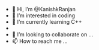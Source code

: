 - 👋 Hi, I’m @KanishkRanjan
- 👀 I’m interested in coding
- 🌱 I’m currently learning C++
-
- 💞️ I’m looking to collaborate on ...
- 📫 How to reach me ...

<!---
KanishkRanjan/KanishkRanjan is a ✨ special ✨ repository because its `README.md` (this file) appears on your GitHub profile.
You can click the Preview link to take a look at your changes.
--->
